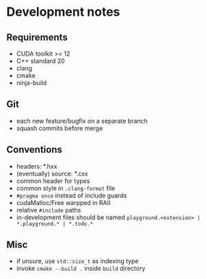 # Development notes

## Requirements

- CUDA toolkit >= 12
- C++ standard 20
- clang
- cmake
- ninja-build

## Git

- each new feature/bugfix on a separate branch
- squash commits before merge

## Conventions

- headers: *.hxx
- (eventually) source: *.cxx
- common header for types
- common style in `.clang-format` file
- `#pragma once` instead of include guards
- cudaMalloc/Free warpped in RAII
- relative `#include` paths
- in-development files should be named `playground.<extension> | *.playground.* | *.todo.*`

## Misc

- if unsure, use `std::size_t` as indexing type
- invoke `cmake --build .` inside `build` directory
